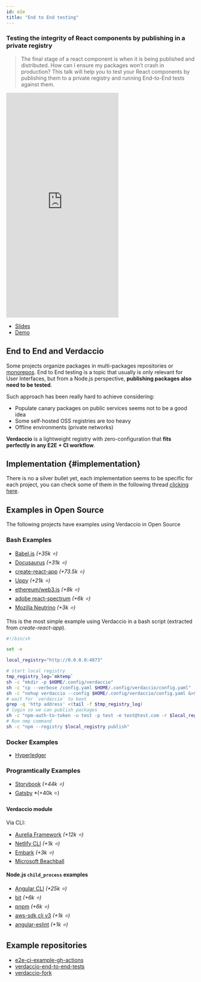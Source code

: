 ```yaml
---
id: e2e
title: "End to End testing"
---
```


### Testing the integrity of React components by publishing in a private registry

> The final stage of a react component is when it is being published and distributed. How can I ensure my packages won’t crash in production? This talk will help you to test your React components by publishing them to a private registry and running End-to-End tests against them. 


<iframe width="300" height="600" src="https://www.youtube.com/embed/bRKZbrlQqLY" title="YouTube video player" frameborder="0" allow="accelerometer; autoplay; clipboard-write; encrypted-media; gyroscope; picture-in-picture" allowfullscreen></iframe>

- [Slides](https://docs.google.com/presentation/d/1a2xkqj1KlUayR1Bva1bVYvavwOPVuLplxFtup9MI_U4/edit?usp=sharing)
- [Demo](https://github.com/juanpicado/verdaccio-end-to-end-tests)

## End to End and Verdaccio

Some projects organize packages in multi-packages repositories or [monorepos](https://github.com/babel/babel/blob/master/doc/design/monorepo.md). End to End testing is a topic that usually is only relevant for User Interfaces, but from a Node.js perspective, **publishing packages also need to be tested**.

Such approach has been really hard to achieve considering:

* Populate canary packages on public services seems not to be a good idea
* Some self-hosted OSS registries are too heavy
* Offline environments (private networks)

**Verdaccio** is a lightweight registry with zero-configuration that **fits perfectly in any E2E + CI workflow**.

## Implementation {#implementation}

There is no a silver bullet yet, each implementation seems to be specific for each project, you can check some of them in
the following thread [clicking here](https://stackoverflow.com/a/50222427/308341).


## Examples in Open Source

The following projects have examples using Verdaccio in Open Source

### Bash Examples

* [Babel.js](https://github.com/babel/babel) *(+35k ⭐️)*
* [Docusaurus](https://github.com/facebook/docusaurus) *(+31k ⭐️)*
* [create-react-app](https://github.com/facebook/create-react-app/blob/master/CONTRIBUTING.md#contributing-to-e2e-end-to-end-tests) *(+73.5k ⭐️)*
* [Uppy](https://github.com/transloadit/uppy) *(+21k ⭐️)*
* [ethereum/web3.js](https://github.com/ethereum/web3.js) *(+8k ⭐️)*
* [adobe react-spectrum](https://github.com/adobe/react-spectrum/pull/2432) *(+6k ⭐️)*
* [Mozilla Neutrino](https://github.com/neutrinojs/neutrino) *(+3k ⭐️)*

This is the most simple example using Verdaccio in a bash script (extracted from *create-react-app*).

```bash
#!/bin/sh

set -e

local_registry="http://0.0.0.0:4873"

# start local registry
tmp_registry_log=`mktemp`
sh -c "mkdir -p $HOME/.config/verdaccio"
sh -c "cp --verbose /config.yaml $HOME/.config/verdaccio/config.yaml"
sh -c "nohup verdaccio --config $HOME/.config/verdaccio/config.yaml &>$tmp_registry_log &"
# wait for `verdaccio` to boot
grep -q 'http address' <(tail -f $tmp_registry_log)
# login so we can publish packages
sh -c "npm-auth-to-token -u test -p test -e test@test.com -r $local_registry"
# Run nmp command
sh -c "npm --registry $local_registry publish"
```

### Docker Examples

* [Hyperledger](https://github.com/hyperledger/fabric-chaincode-node)

### Programtically Examples

* [Storybook](https://github.com/storybooks/storybook) *(+44k ⭐️)*
* [Gatsby](https://github.com/gatsbyjs/gatsby) *(+40k ⭐️)

#### Verdaccio module

Via CLI:

* [Aurelia Framework](https://github.com/aurelia) *(+12k ⭐️)*
* [Netlify CLI](https://github.com/netlify/cli) *(+1k ⭐️)*
* [Embark](https://embark.status.im/) *(+3k ⭐️)*
* [Microsoft Beachball](https://github.com/microsoft/beachball)
#### Node.js `child_process` examples

* [Angular CLI](https://github.com/angular/angular-cli) *(+25k ⭐️)*
* [bit](https://github.com/teambit/bit) *(+6k ⭐️)*
* [pnpm](https://github.com/pnpm/pnpm) *(+6k ⭐️)*
* [aws-sdk cli v3](https://github.com/aws/aws-sdk-js-v3) *(+1k ⭐️)*
* [angular-eslint](https://github.com/angular-eslint/angular-eslint) *(+1k ⭐️)*

## Example repositories 

- [e2e-ci-example-gh-actions](https://github.com/juanpicado/e2e-ci-example-gh-actions)
- [verdaccio-end-to-end-tests](https://github.com/juanpicado/verdaccio-end-to-end-tests)
- [verdaccio-fork](https://github.com/juanpicado/verdaccio-fork)





